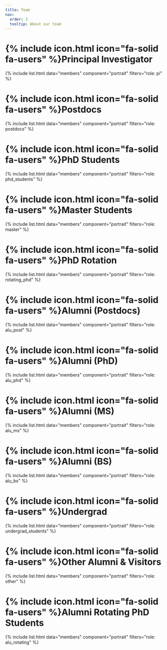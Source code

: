 ```yaml
---
title: Team
nav:
  order: 3
  tooltip: About our team
---
```


# {% include icon.html icon="fa-solid fa-users" %}Principal Investigator 

{% include list.html data="members" component="portrait" filters="role: pi" %}

# {% include icon.html icon="fa-solid fa-users" %}Postdocs

{% include list.html data="members" component="portrait" filters="role: postdocs" %}

# {% include icon.html icon="fa-solid fa-users" %}PhD Students

{% include list.html data="members" component="portrait" filters="role: phd_students" %}

# {% include icon.html icon="fa-solid fa-users" %}Master Students

{% include list.html data="members" component="portrait" filters="role: master" %}

# {% include icon.html icon="fa-solid fa-users" %}PhD Rotation

{% include list.html data="members" component="portrait" filters="role: rotating_phd" %}

# {% include icon.html icon="fa-solid fa-users" %}Alumni (Postdocs)

{% include list.html data="members" component="portrait" filters="role: alu_post" %}

# {% include icon.html icon="fa-solid fa-users" %}Alumni (PhD)

{% include list.html data="members" component="portrait" filters="role: alu_phd" %}

# {% include icon.html icon="fa-solid fa-users" %}Alumni (MS)

{% include list.html data="members" component="portrait" filters="role: alu_ms" %}

# {% include icon.html icon="fa-solid fa-users" %}Alumni (BS)

{% include list.html data="members" component="portrait" filters="role: alu_bs" %}

# {% include icon.html icon="fa-solid fa-users" %}Undergrad

{% include list.html data="members" component="portrait" filters="role: undergrad_students" %}

# {% include icon.html icon="fa-solid fa-users" %}Other Alumni & Visitors

{% include list.html data="members" component="portrait" filters="role: other" %}

# {% include icon.html icon="fa-solid fa-users" %}Alumni Rotating PhD Students

{% include list.html data="members" component="portrait" filters="role: alu_rotating" %}
